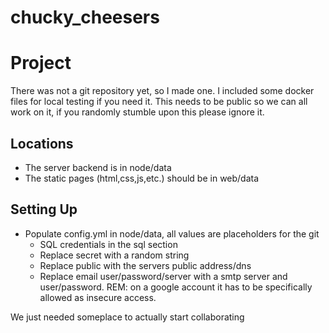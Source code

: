 # chucky_cheesers
Project
=======

There was not a git repository yet, so I made one. I included some docker files for local testing if you need it.
This needs to be public so we can all work on it, if you randomly stumble upon this please ignore it.

Locations
---------

*   The server backend is in node/data
*   The static pages (html,css,js,etc.) should be in web/data

Setting Up
----------
*   Populate config.yml in node/data, all values are placeholders for the git
    *   SQL credentials in the sql section
    *   Replace secret with a random string
    *   Replace public with the servers public address/dns
    *   Replace email user/password/server with a smtp server and user/password. REM: on a google account it has to be specifically allowed as insecure access.

We just needed someplace to actually start collaborating
